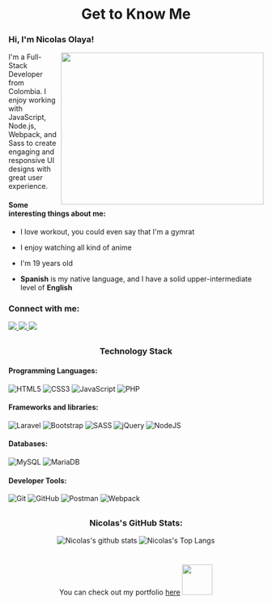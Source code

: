 <h1 align="center">Get to Know Me</h1>


### Hi, I'm Nicolas Olaya!

<img align='right' src="https://media.tenor.com/zk6OuE-RGngAAAAC/midoriya-izuku-anime-stud.gif" width="400" height="300">

I'm a Full-Stack Developer from Colombia. I enjoy working with JavaScript, Node.js, Webpack, and Sass to create engaging and responsive UI designs with great user experience.

#### Some interesting things about me:

- I love workout, you could even say that I'm a gymrat

- I enjoy watching all kind of anime

- I'm 19 years old

- **Spanish** is my native language, and I have a solid upper-intermediate level of **English**

### Connect with me:
<a target="_blank" href="https://www.linkedin.com/in/nicolas-andres-olaya-gamba-3b032b248/">
  <img src="https://img.shields.io/badge/-LinkedIn-0077b5?style=for-the-badge&logo=LinkedIn&logoColor=white"></img>
</a> 
<a target="_blank" href="mailto:nicolasolaya22@gmail.com">
  <img src="https://img.shields.io/badge/-Gmail-D14836?style=for-the-badge&logo=Gmail&logoColor=white"></img>
</a> 
<a target="_blank"href="https://twitter.com/nicolasolaya22">
  <img src="https://img.shields.io/badge/-Twitter-1DA1F2?style=for-the-badge&logo=Twitter&logoColor=white"></img>
</a>

## <h3 align="center">Technology Stack</h3>

#### Programming Languages:

![HTML5](https://img.shields.io/badge/html5-%23E34F26.svg?style=for-the-badge&logo=html5&logoColor=white)
![CSS3](https://img.shields.io/badge/css3-%231572B6.svg?style=for-the-badge&logo=css3&logoColor=white)
![JavaScript](https://img.shields.io/badge/javascript-%23323330.svg?style=for-the-badge&logo=javascript&logoColor=%23F7DF1E)
![PHP](https://img.shields.io/badge/php-%23777BB4.svg?style=for-the-badge&logo=php&logoColor=white)

#### Frameworks and libraries: 

![Laravel](https://img.shields.io/badge/laravel-%23FF2D20.svg?style=for-the-badge&logo=laravel&logoColor=white)
![Bootstrap](https://img.shields.io/badge/bootstrap-%23563D7C.svg?style=for-the-badge&logo=bootstrap&logoColor=white)
![SASS](https://img.shields.io/badge/SASS-hotpink.svg?style=for-the-badge&logo=SASS&logoColor=white)
![jQuery](https://img.shields.io/badge/jquery-%230769AD.svg?style=for-the-badge&logo=jquery&logoColor=white)
![NodeJS](https://img.shields.io/badge/node.js-6DA55F?style=for-the-badge&logo=node.js&logoColor=white)

#### Databases:

![MySQL](https://img.shields.io/badge/mysql-%2300f.svg?style=for-the-badge&logo=mysql&logoColor=white)
![MariaDB](https://img.shields.io/badge/MariaDB-003545?style=for-the-badge&logo=mariadb&logoColor=white)

#### Developer Tools:

![Git](https://img.shields.io/badge/git-%23F05033.svg?style=for-the-badge&logo=git&logoColor=white)
![GitHub](https://img.shields.io/badge/github-%23121011.svg?style=for-the-badge&logo=github&logoColor=white)
![Postman](https://img.shields.io/badge/Postman-FF6C37?style=for-the-badge&logo=postman&logoColor=white)
![Webpack](https://img.shields.io/badge/webpack-%238DD6F9.svg?style=for-the-badge&logo=webpack&logoColor=black)


## <h3 align="center">Nicolas's GitHub Stats:</h3>
<p align="center">
  <picture>
    <source media="(prefers-color-scheme: light)" srcset="https://github-readme-stats.vercel.app/api?username=NicolasAndrehh&show_icons=true&include_all_commits=true&card_width=400&line_height=33px&hide_border=true&bg_color=00000000">
    <img align="" src="https://github-readme-stats.vercel.app/api?username=NicolasAndrehh&show_icons=true&include_all_commits=true&card_width=400&line_height=33px&hide_border=true&theme=radical&bg_color=00000000" alt="Nicolas's github stats"/>
  </picture>
  <picture>
    <source media="(prefers-color-scheme: light)" srcset="https://github-readme-stats.vercel.app/api/top-langs?username=NicolasAndrehh&show_icons=true&locale=en&card_width=400&hide_border=true&bg_color=00000000">
    <img align="" src="https://github-readme-stats.vercel.app/api/top-langs?username=NicolasAndrehh&show_icons=true&locale=en&card_width=400&hide_border=true&theme=radical&bg_color=00000000" alt="Nicolas's Top Langs"/>
  </picture>
</p>

#
<p align="center">You can check out my portfolio 
  <a href="https://nicolasandrehh.github.io/Nicolas-Olaya-Portfolio/">here</a>
  <img src="https://media.giphy.com/media/cKPse5DZaptID3YAMK/giphy.gif" width="60">
</p>

